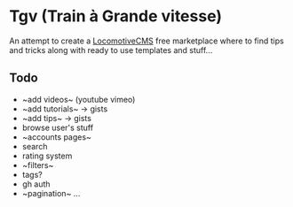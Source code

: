 # Tgv (Train à Grande vitesse)
An attempt to create a [LocomotiveCMS](https://www.locomotivecms.com) free marketplace where to find tips and tricks along with ready to use templates and stuff...

## Todo
* ~add videos~ (youtube vimeo)
* ~add tutorials~ -> gists
* ~add tips~ -> gists
* browse user's stuff
* ~accounts pages~
* search
* rating system
* ~filters~
* tags?
* gh auth
* ~pagination~
...
